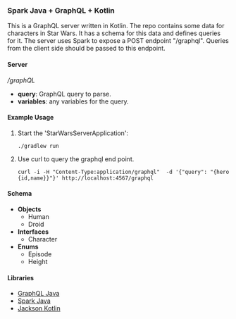 ### Spark Java + GraphQL + Kotlin
This is a GraphQL server written in Kotlin. The repo contains some data for characters in Star Wars.
It has a schema for this data and defines queries for it. The server uses Spark to expose a POST endpoint
"/graphql". Queries from the client side should be passed to this endpoint.

#### Server

_/graphQL_
  - __query__: GraphQL query to parse.
  - __variables__: any variables for the query.

#### Example Usage
1. Start the 'StarWarsServerApplication':
    ```
    ./gradlew run
    ```
1. Use curl to query the graphql end point.
    ```
    curl -i -H "Content-Type:application/graphql"  -d '{"query": "{hero {id,name}}"}' http://localhost:4567/graphql
    ```

#### Schema

- __Objects__
  - Human
  - Droid
- __Interfaces__
  - Character
- __Enums__
  - Episode
  - Height

#### Libraries
- [GraphQL Java](https://github.com/graphql-java/graphql-java)
- [Spark Java](https://github.com/perwendel/spark)
- [Jackson Kotlin](https://github.com/FasterXML/jackson-module-kotlin)
